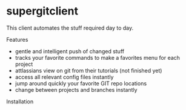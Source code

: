 # supergitclient

This client automates the stuff required day to day.

Features
* gentle and intelligent push of changed stuff
* tracks your favorite commands to make a favorites menu for each project
* attlassians view on git from their tutorials (not finished yet)
* access all relevant config files instantly
* jump around quickly your favorite GIT repo locations
* change between projects and branches instantly

Installation
